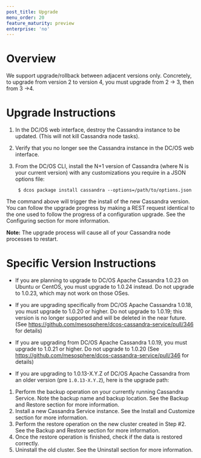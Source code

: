 ```yaml
---
post_title: Upgrade
menu_order: 20
feature_maturity: preview
enterprise: 'no'
---
```


# Overview

We support upgrade/rollback between adjacent versions only.  Concretely, to upgrade from version 2 to version 4, you must upgrade from 2 -> 3, then from 3 ->4.  

# Upgrade Instructions

1. In the DC/OS web interface, destroy the Cassandra instance to be updated. (This will not kill Cassandra node tasks).
1. Verify that you no longer see the Cassandra instance in the DC/OS web interface.
1. From the DC/OS CLI, install the N+1 version of Cassandra (where N is your current version) with any customizations you require in a JSON options file:

        $ dcos package install cassandra --options=/path/to/options.json

The command above will trigger the install of the new Cassandra version. You can follow the upgrade progress by making a REST request identical to the one used to follow the progress of a configuration upgrade. See the Configuring section for more information.

**Note:** The upgrade process will cause all of your Cassandra node
processes to restart.

# Specific Version Instructions

- If you are planning to upgrade to DC/OS Apache Cassandra 1.0.23 on Ubuntu or CentOS,
you must upgrade to 1.0.24 instead.  Do not upgrade to 1.0.23, which may not
work on those OSes.

- If you are upgrading specifically from DC/OS Apache Cassandra 1.0.18, you must
upgrade to 1.0.20 or higher.  Do not upgrade to 1.0.19; this version is no longer
supported and will be deleted in the near future. (See
https://github.com/mesosphere/dcos-cassandra-service/pull/346 for details)

- If you are upgrading from DC/OS Apache Cassandra 1.0.19, you must
  upgrade to 1.0.21 or higher.  Do not upgrade to 1.0.20 (See
  https://github.com/mesosphere/dcos-cassandra-service/pull/346 for details)

- If you are upgrading to 1.0.13-X.Y.Z of DC/OS Apache
  Cassandra from an older version (pre `1.0.13-X.Y.Z`), here is the
  upgrade path:

1. Perform the backup operation on your currently running Cassandra Service. Note the backup name and backup location. See the Backup and Restore section for more information.
1. Install a new Cassandra Service instance. See the Install and Customize section for more information.
1. Perform the restore operation on the new cluster created in Step #2. See the Backup and Restore section for more information.
1. Once the restore operation is finished, check if the data is restored correctly.
1. Uninstall the old cluster. See the Uninstall section for more information.

